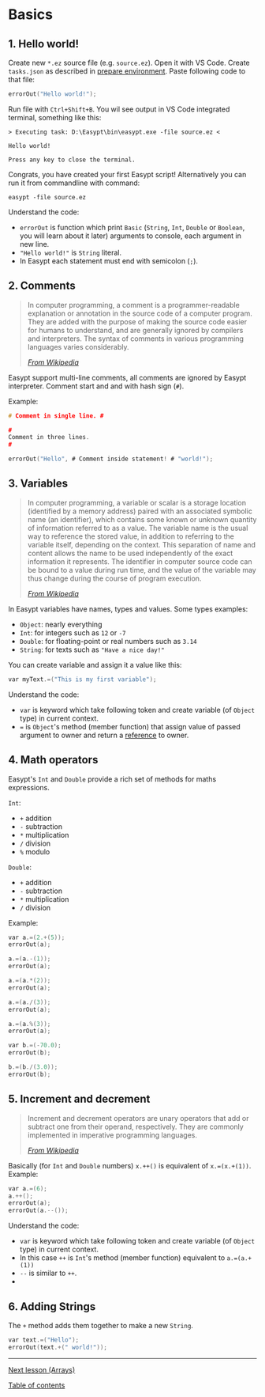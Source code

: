 # Basics

## 1. Hello world!

Create new `*.ez` source file (e.g. `source.ez`). Open it with VS Code. Create `tasks.json` as described in [prepare environment](environment.md). Paste following code to that file:

```c
errorOut("Hello world!");
```

Run file with `Ctrl+Shift+B`. You wil see output in VS Code integrated terminal, something like this:

```
> Executing task: D:\Easypt\bin\easypt.exe -file source.ez <

Hello world!

Press any key to close the terminal.
```

Congrats, you have created your first Easypt script! Alternatively you can run it from commandline with command:

```
easypt -file source.ez
```

Understand the code:

- `errorOut` is function which print `Basic` (`String`, `Int`, `Double` or `Boolean`, you will learn about it later) arguments to console, each argument in new line.
- `"Hello world!"` is `String` literal.
- In Easypt each statement must end with semicolon (`;`).

## 2. Comments

> In computer programming, a comment is a programmer-readable explanation or annotation in the source code of a computer program. They are added with the purpose of making the source code easier for humans to understand, and are generally ignored by compilers and interpreters. The syntax of comments in various programming languages varies considerably.
> 
> [_From Wikipedia_](https://en.wikipedia.org/wiki/Comment_(computer_programming))

Easypt support multi-line comments, all comments are ignored by Easypt interpreter. Comment start and and with hash sign (`#`).

Example:

```c
# Comment in single line. #

#
Comment in three lines.
#

errorOut("Hello", # Comment inside statement! # "world!");

```

## 3. Variables

> In computer programming, a variable or scalar is a storage location (identified by a memory address) paired with an associated symbolic name (an identifier), which contains some known or unknown quantity of information referred to as a value. The variable name is the usual way to reference the stored value, in addition to referring to the variable itself, depending on the context. This separation of name and content allows the name to be used independently of the exact information it represents. The identifier in computer source code can be bound to a value during run time, and the value of the variable may thus change during the course of program execution.
> 
> [_From Wikipedia_](https://en.wikipedia.org/wiki/Variable_(computer_science))

In Easypt variables have names, types and values. Some types examples:

- `Object`: nearly everything
- `Int`: for integers such as `12` or `-7`
- `Double`: for floating-point or real numbers such as `3.14`
- `String`: for texts such as `"Have a nice day!"`

You can create variable and assign it a value like this:

```c
var myText.=("This is my first variable");
```

Understand the code:

- `var` is keyword which take following token and create variable (of `Object` type) in current context.
- `=` is `Object`'s method (member function) that assign value of passed argument to owner and return a [reference](https://en.wikipedia.org/wiki/Reference_(computer_science)) to owner.

## 4. Math operators

Easypt's `Int` and `Double` provide a rich set of methods for maths expressions.

`Int`:

- `+` addition
- `-` subtraction
- `*` multiplication
- `/` division
- `%` modulo

`Double`:

- `+` addition
- `-` subtraction
- `*` multiplication
- `/` division

Example:

```c
var a.=(2.+(5));
errorOut(a);

a.=(a.-(1));
errorOut(a);

a.=(a.*(2));
errorOut(a);

a.=(a./(3));
errorOut(a);

a.=(a.%(3));
errorOut(a);

var b.=(-70.0);
errorOut(b);

b.=(b./(3.0));
errorOut(b);
```

## 5. Increment and decrement

> Increment and decrement operators are unary operators that add or subtract one from their operand, respectively. They are commonly implemented in imperative programming languages.
> 
> [_From Wikipedia_](https://en.wikipedia.org/wiki/B_(programming_language))

Basically (for `Int` and `Double` numbers) `x.++()` is equivalent of `x.=(x.+(1))`. Example:

```c
var a.=(6);
a.++();
errorOut(a);
errorOut(a.--());
```

Understand the code:

- `var` is keyword which take following token and create variable (of `Object` type) in current context.
- In this case `++` is `Int`'s method (member function) equivalent to `a.=(a.+(1))`
- `--` is similar to `++`.
- 
## 6. Adding Strings

The `+` method adds them together to make a new `String`.

```c
var text.=("Hello");
errorOut(text.+(" world!"));
```

---

[Next lesson (Arrays)](arrays.md)

[Table of contents](tutorial.md)